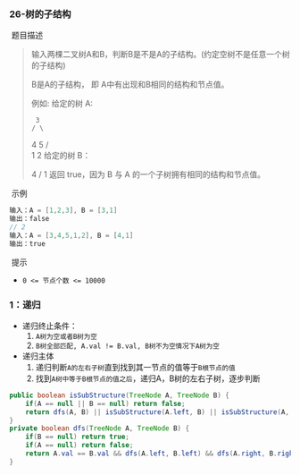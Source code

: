 ### 26-树的子结构

​	题目描述

> 输入两棵二叉树A和B，判断B是不是A的子结构。(约定空树不是任意一个树的子结构)
>
> B是A的子结构， 即 A中有出现和B相同的结构和节点值。
>
> 例如:
> 给定的树 A:
>
>      3
>     / \
>    4   5
>   / \
>  1   2
> 给定的树 B：
>
>    4 
>   /
>  1
> 返回 true，因为 B 与 A 的一个子树拥有相同的结构和节点值。

​	示例

```java
输入：A = [1,2,3], B = [3,1]
输出：false
// 2
输入：A = [3,4,5,1,2], B = [4,1]
输出：true
```

​	提示

- `0 <= 节点个数 <= 10000`

### 1：递归

- 递归终止条件：
  1. `A树为空或者B树为空`
  2. `B树全部匹配, A.val != B.val, B树不为空情况下A树为空`
- 递归主体
  1. 递归判断`A的左右子树`直到找到其一节点的值等于`B根节点的值`
  2. 找到`A树中等于B根节点的值之后`，递归A，B树的左右子树，逐步判断

```java
public boolean isSubStructure(TreeNode A, TreeNode B) {
	if(A == null || B == null) return false;
    return dfs(A, B) || isSubStructure(A.left, B) || isSubStructure(A, B.right);
}
private boolean dfs(TreeNode A, TreeNode B) {
    if(B == null) return true;
    if(A == null) return false;
    return A.val == B.val && dfs(A.left, B.left) && dfs(A.right, B.right);
}
```


